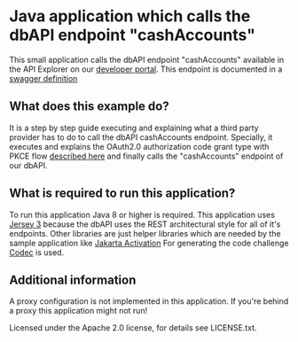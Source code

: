 # Java application which calls the dbAPI endpoint "cashAccounts"

This small application calls the dbAPI endpoint "cashAccounts" available
in the API Explorer on our [developer portal](https://developer.db.com/apidocumentation/terminal).
This endpoint is documented in a [swagger definition](https://simulator-api.db.com/gw/dbapi/swaggers/v1/dbapi-cashAccounts-v2/swagger)

## What does this example do?
It is a step by step guide executing and explaining what a third party provider
has to do to call the dbAPI cashAccounts endpoint. Specially, it executes and
explains the OAuth2.0 authorization code grant type with PKCE flow [described here](https://developer.db.com/apidocumentation/oauthflows/oauthcodegrantpkce)
and finally calls the "cashAccounts" endpoint of our dbAPI.

## What is required to run this application?
To run this application Java 8 or higher is required.
This application uses [Jersey 3](https://eclipse-ee4j.github.io/jersey.github.io/documentation/latest3x/index.html) because
the dbAPI uses the REST architectural style for all of it's endpoints. Other libraries are just helper libraries
which are needed by the sample application like [Jakarta Activation](https://github.com/eclipse-ee4j/jaf)
For generating the code challenge [Codec](https://mvnrepository.com/artifact/commons-codec/commons-codec) is used.

## Additional information
A proxy configuration is not implemented in this application. If you're behind a
proxy this application might not run!

Licensed under the Apache 2.0 license, for details see LICENSE.txt.
